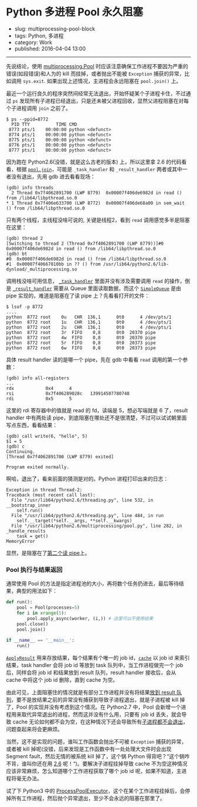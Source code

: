 # Python 多进程 Pool 永久阻塞

- slug: multiprocessing-pool-block
- tags: Python, 多进程
- category: Work
- published: 2016-04-04 13:00

-------------------------

先说结论，使用 [multiprocessing.Pool][1] 时应该注意确保工作进程不要因为严重的错误(如段错误)和人为的 kill 而挂掉，或者抛出不能被 `Exception` 捕获的异常，比如调用 `sys.exit`. 如果出现上述情况，主进程会永远阻塞在 `pool.join()` 上。

最近一个运行良久的程序突然间经常无法退出，开始怀疑某个子进程卡住，不过通过 `ps` 发现所有子进程已经退出，只是还未被父进程回收，显然父进程阻塞在对每个子进程调用 `join` 之前了。

```console
$ ps --ppid=8772
  PID TTY          TIME CMD
 8773 pts/1    00:00:00 python <defunct>
 8774 pts/1    00:00:00 python <defunct>
 8775 pts/1    00:00:00 python <defunct>
 8776 pts/1    00:00:00 python <defunct>
 8777 pts/1    00:00:00 python <defunct>
```

因为跑在 Python2.6(没错，就是这么古老的版本) 上，所以这里拿 2.6 的代码看看，根据 [`pool.join`][2]，可能是 `_task_handler` 和 `_result_handler` 两者或其中一者没有退出，先用 gdb 进去看看现场：

```console
(gdb) info threads
  2 Thread 0x7f4062891700 (LWP 8779)  0x00007f406de6982d in read () from /lib64/libpthread.so.0
* 1 Thread 0x7f406e633700 (LWP 8772)  0x00007f406de68a00 in sem_wait () from /lib64/libpthread.so.0
```
只有两个线程，主线程没啥可说的, 关键是线程2，看到 `read` 调用感觉多半是阻塞在这里：

```console
(gdb) thread 2
[Switching to thread 2 (Thread 0x7f4062891700 (LWP 8779))]#0  0x00007f406de6982d in read () from /lib64/libpthread.so.0
(gdb) bt
#0  0x00007f406de6982d in read () from /lib64/libpthread.so.0
#1  0x00007f40667810bb in ?? () from /usr/lib64/python2.6/lib-dynload/_multiprocessing.so
```
调用栈没啥可用信息， [`_task_handler`][3] 里面并没有涉及需要调用 `read` 的操作，倒是 [`_result_handler`][4] 需要从 Queue 里面读取数据，而这个 [`SimpleQueue`][5] 是由 pipe 实现的，难道是阻塞在了读 pipe 上？先看看打开的文件：

```console
$ lsof -p 8772
....
python  8772 root    0u   CHR  136,1      0t0      4 /dev/pts/1
python  8772 root    1u   CHR  136,1      0t0      4 /dev/pts/1
python  8772 root    2u   CHR  136,1      0t0      4 /dev/pts/1
python  8772 root    3r  FIFO    0,8      0t0  20370 pipe
python  8772 root    4w  FIFO    0,8      0t0  20370 pipe
python  8772 root    5r  FIFO    0,8      0t0  20373 pipe
python  8772 root    6w  FIFO    0,8      0t0  20373 pipe
```
具体 result handler 读的是哪一个 pipe，先在 gdb 中看看 `read` 调用的第一个参数：

```console
(gdb) info all-registers
...
rdx            0x4      4
rsi            0x7f406289028c   139914507780748
rdi            0x5      5
```
这里的 rdi 寄存器中的值就是 read 的 fd，读端是 5，想必写端就是 6 了，result handler 中有两处读 pipe，到底阻塞在哪处还不是很清楚，不过可以试试朝里面写点东西，看看结果：

```console
(gdb) call write(6, "hello", 5)
$1 = 5
(gdb) c
Continuing.
[Thread 0x7f4062891700 (LWP 8779) exited]

Program exited normally.
```
啊哈，退出了，看来前面的猜测是对的。Python 进程打印出来的日志：

```pytb
Exception in thread Thread-2:
Traceback (most recent call last):
  File "/usr/lib64/python2.6/threading.py", line 532, in __bootstrap_inner
    self.run()
  File "/usr/lib64/python2.6/threading.py", line 484, in run
    self.__target(*self.__args, **self.__kwargs)
  File "/usr/lib64/python2.6/multiprocessing/pool.py", line 282, in _handle_results
    task = get()
MemoryError
```
显然，是阻塞在了[第二个读 pipe][6]上。

### Pool 执行与结果返回

通常使用 Pool 的方法是指定进程池的大小，再将数个任务扔进去，最后等待结果，典型的用法如下：

```python
def run():
    pool = Pool(processes=5)
	for i in xrange(5):
	    pool.apply_async(worker, (i,)) # 这里可以不使用结果
	pool.close()
	pool.join()
	
if __name__ == '__main__':
    run()
```
[`ApplyResult`][7] 用来存放结果，每个结果有个唯一的 job id，[`cache`][8] 以 job id 来索引结果，task handler 会将 job id 等放到 task 队列中，当工作进程做完一个 job 后，同样会将 job id 和结果放到 result 队列，result handler 接收后，会从 cache 中将这个 job id 删除，直到 cache 为空。

由此可见，上面阻塞住的情况就是有部分工作进程并没有将结果[放到 result 队列][9]，要不是放结果之前的异常没有捕获到导致子进程退出，就是子进程被 kill 掉了，Pool 的实现并没有考虑到这个情况。在 Python2.7 中，Pool 会新增一个进程用来取代异常退出的进程，然而这并没有什么用，只要有 job id 丢失，就会导致 cache 无论如何都不会为空，在这种情况下还会导致所有[子进程都不会退出][10]，问题查起来将会更麻烦。

当然，这不是实现的问题，谁叫工作函数会抛出不可被 `Exception` 捕获的异常，或者被 kill 掉呢(没错，后来发现是工作函数中有一处处理大文件时会出现 Segment fault，然后无情的被系统 kill 掉了，这个锅 Python 得背吧？“这个锅咋不背，谁叫你还在用 [2.6][11] 呢！“)。要解决子进程挂掉导致 cache 不为空这种情况应该非常麻烦，怎么知道哪个工作进程获取了哪个 job id 呢，如果不知道，主进程将毫无办法。

试了下 Python3 中的 [ProcessPoolExecutor][12]，这个在某个工作进程挂掉后，会停掉所有工作进程，然后抛个异常退出，至少不会永远的阻塞在那里了。


[1]: https://docs.python.org/2.7/library/multiprocessing.html#module-multiprocessing.pool
[2]: https://hg.python.org/cpython/file/2.6/Lib/multiprocessing/pool.py#l341
[3]: https://hg.python.org/cpython/file/2.6/Lib/multiprocessing/pool.py#l215
[4]: https://hg.python.org/cpython/file/2.6/Lib/multiprocessing/pool.py#l254
[5]: https://hg.python.org/cpython/file/2.6/Lib/multiprocessing/queues.py#l327
[6]: https://hg.python.org/cpython/file/2.6/Lib/multiprocessing/pool.py#l281
[7]: https://hg.python.org/cpython/file/2.6/Lib/multiprocessing/pool.py#l390
[8]: https://hg.python.org/cpython/file/2.6/Lib/multiprocessing/pool.py#l86
[9]: https://hg.python.org/cpython/file/2.6/Lib/multiprocessing/pool.py#l71
[10]: https://hg.python.org/cpython/file/2.7/Lib/multiprocessing/pool.py#l325
[11]: https://hg.python.org/cpython/rev/0f520ed901a5
[12]: https://docs.python.org/3/library/concurrent.futures.html#processpoolexecutor



